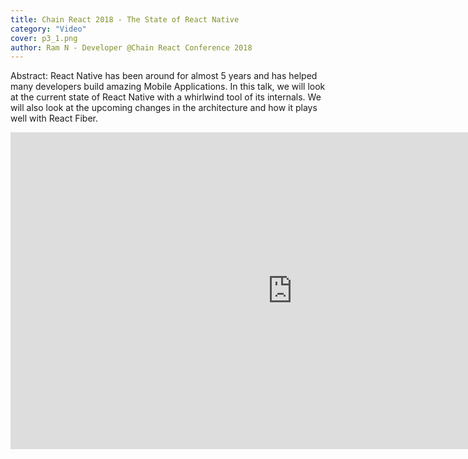 ```yaml
---
title: Chain React 2018 - The State of React Native
category: "Video"
cover: p3_1.png
author: Ram N - Developer @Chain React Conference 2018
---
```


Abstract: React Native has been around for almost 5 years and has helped many developers build amazing Mobile Applications. In this talk, we will look at the current state of React Native with a whirlwind tool of its internals. We will also look at the upcoming changes in the architecture and how it plays well with React Fiber.

<iframe width="901" height="507" src="https://www.youtube.com/embed/83ffAY-CmL4?list=LLTOPPQZI24JzP2-UX4gN0sg" frameborder="0" allow="autoplay; encrypted-media" allowfullscreen></iframe>
